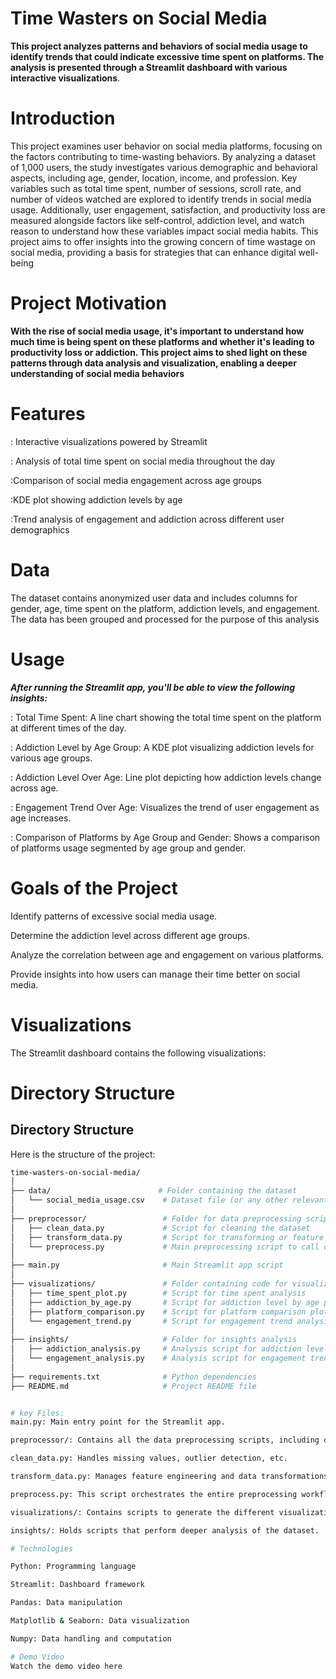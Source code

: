 # Time Wasters on Social Media
**This project analyzes patterns and behaviors of social media usage to identify trends that could indicate excessive time spent on platforms. The analysis is presented through a Streamlit dashboard with various interactive visualizations**.
# Introduction
This project examines user behavior on social media platforms, focusing on the factors contributing to time-wasting behaviors. By analyzing a dataset of 1,000 users, the study investigates various demographic and behavioral aspects, including age, gender, location, income, and profession. Key variables such as total time spent, number of sessions, scroll rate, and number of videos watched are explored to identify trends in social media usage. Additionally, user engagement, satisfaction, and productivity loss are measured alongside factors like self-control, addiction level, and watch reason to understand how these variables impact social media habits. This project aims to offer insights into the growing concern of time wastage on social media, providing a basis for strategies that can enhance digital well-being

# Project Motivation
**With the rise of social media usage, it's important to understand how much time is being spent on these platforms and whether it's leading to productivity loss or addiction. This project aims to shed light on these patterns through data analysis and visualization, enabling a deeper understanding of social media behaviors**

# Features
: Interactive visualizations powered by Streamlit

: Analysis of total time spent on social media throughout the day

:Comparison of social media engagement across age groups

:KDE plot showing addiction levels by age

:Trend analysis of engagement and addiction across different user demographics

# Data
The dataset contains anonymized user data and includes columns for gender, age, time spent on the platform, addiction levels, and engagement. The data has been grouped and processed for the purpose of this analysis
# Usage
***After running the Streamlit app, you'll be able to view the following insights:***

: Total Time Spent: A line chart showing the total time spent on the platform at different times of the day.

: Addiction Level by Age Group: A KDE plot visualizing addiction levels for various age groups.

: Addiction Level Over Age: Line plot depicting how addiction levels change across age.

: Engagement Trend Over Age: Visualizes the trend of user engagement as age increases.

: Comparison of Platforms by Age Group and Gender: Shows a comparison of platforms usage segmented by age group and gender.
# Goals of the Project

Identify patterns of excessive social media usage.

Determine the addiction level across different age groups.

Analyze the correlation between age and engagement on various platforms.

Provide insights into how users can manage their time better on social media.

# Visualizations
The Streamlit dashboard contains the following visualizations:



# Directory Structure
## Directory Structure

Here is the structure of the project:

```bash
time-wasters-on-social-media/
│
├── data/                        # Folder containing the dataset
│   └── social_media_usage.csv    # Dataset file (or any other relevant dataset)
│
├── preprocessor/                 # Folder for data preprocessing scripts
│   ├── clean_data.py             # Script for cleaning the dataset
│   ├── transform_data.py         # Script for transforming or feature engineering
│   └── preprocess.py             # Main preprocessing script to call other preprocessing functions
│
├── main.py                       # Main Streamlit app script
│
├── visualizations/               # Folder containing code for visualizations
│   ├── time_spent_plot.py        # Script for time spent analysis
│   ├── addiction_by_age.py       # Script for addiction level by age plot
│   ├── platform_comparison.py    # Script for platform comparison plot
│   └── engagement_trend.py       # Script for engagement trend analysis
│
├── insights/                     # Folder for insights analysis
│   ├── addiction_analysis.py     # Analysis script for addiction levels
│   └── engagement_analysis.py    # Analysis script for engagement trends
│
├── requirements.txt              # Python dependencies
├── README.md                     # Project README file


# key Files:
main.py: Main entry point for the Streamlit app.

preprocessor/: Contains all the data preprocessing scripts, including data cleaning and transformation.

clean_data.py: Handles missing values, outlier detection, etc.

transform_data.py: Manages feature engineering and data transformations.

preprocess.py: This script orchestrates the entire preprocessing workflow by calling other scripts.

visualizations/: Contains scripts to generate the different visualizations used in the dashboard.

insights/: Holds scripts that perform deeper analysis of the dataset.

# Technologies

Python: Programming language

Streamlit: Dashboard framework

Pandas: Data manipulation

Matplotlib & Seaborn: Data visualization

Numpy: Data handling and computation

# Demo Video
Watch the demo video here 







